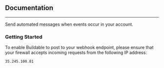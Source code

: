 ## Documentation
----

Send automated messages when events occur in your account.

### Getting Started

To enable Buildable to post to your webhook endpoint, please ensure that your firewall accepts incoming requests from the following IP address:

`35.245.100.81`
